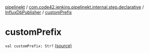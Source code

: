 [pipelinekt](../../index.md) / [com.code42.jenkins.pipelinekt.internal.step.declarative](../index.md) / [InfluxDbPublisher](index.md) / [customPrefix](./custom-prefix.md)

# customPrefix

`val customPrefix: Str?` [(source)](https://github.com/code42/pipelinekt/tree/master/internal/src/main/kotlin/com/code42/jenkins/pipelinekt/internal/step/declarative/InfluxDbPublisher.kt#L14)
